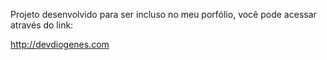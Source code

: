 Projeto desenvolvido para ser incluso no meu porfólio, você pode acessar através do link: 

http://devdiogenes.com
